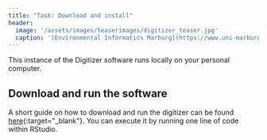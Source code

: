 ```yaml
---
title: "Task: Download and install"
header:
  image: '/assets/images/teaserimages/digitizer_teaser.jpg'
  caption: '[Environmental Informatics Marburg](https://www.uni-marburg.de/en/fb19/disciplines/physisch/environmentalinformatics){:target="_blank"}'
---
```


This instance of the Digitizer software runs locally on your personal computer.


##  Download and run the software 

A short guide on how to download and run the digitizer can 
be found [here](https://environmentalinformatics-marburg.github.io/distribution_digitizer_webpage/installation.html){:target="_blank"}.
You can execute it by running one line of code within RStudio.
















